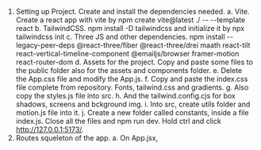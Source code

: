 1. Setting up Project. Create and install the dependencies needed.
a. Vite. Create a react app with vite by npm create vite@latest ./ -- --template react
b. TailwindCSS. npm install -D tailwindcss and initialize it by npx tailwindcss init 
c. Three JS and other dependencies. npm install --legacy-peer-deps @react-three/fiber @react-three/drei maath react-tilt react-vertical-timeline-component @emailjs/browser framer-motion react-router-dom
d. Assets for the project. Copy and paste some files to the public folder also for the assets and components folder.
e. Delete the App.css file and modify the App.js. 
f. Copy and paste the index.css file complete from repository. Fonts, tailwind.css and gradients. 
g. Also copy the styles.js file into src. 
h. And the tailwind.config.cjs for box shadows, screens and bckground img.
i. Into src, create utils folder and motion.js file into it. 
j. Create a new folder called constants, inside a file index.js. Close all the files and npm run dev. Hold ctrl and click  http://127.0.0.1:5173/. 
2. Routes squeleton of the app. 
a. On App.jsx, 